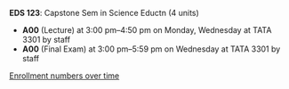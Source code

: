 **EDS 123**: Capstone Sem in Science Eductn (4 units)

- **A00** (Lecture) at 3:00 pm–4:50 pm on Monday, Wednesday at TATA 3301 by staff
- **A00** (Final Exam) at 3:00 pm–5:59 pm on Wednesday at TATA 3301 by staff

[Enrollment numbers over time](./EDS123.tsv)
